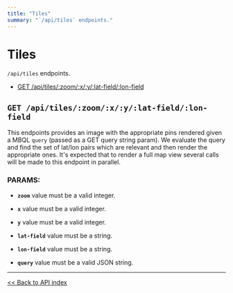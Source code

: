```yaml
---
title: "Tiles"
summary: "`/api/tiles` endpoints."
---
```


# Tiles

`/api/tiles` endpoints.

  - [GET /api/tiles/:zoom/:x/:y/:lat-field/:lon-field](#get-apitileszoomxylat-fieldlon-field)

## `GET /api/tiles/:zoom/:x/:y/:lat-field/:lon-field`

This endpoints provides an image with the appropriate pins rendered given a MBQL `query` (passed as a GET query
  string param). We evaluate the query and find the set of lat/lon pairs which are relevant and then render the
  appropriate ones. It's expected that to render a full map view several calls will be made to this endpoint in
  parallel.

### PARAMS:

*  **`zoom`** value must be a valid integer.

*  **`x`** value must be a valid integer.

*  **`y`** value must be a valid integer.

*  **`lat-field`** value must be a string.

*  **`lon-field`** value must be a string.

*  **`query`** value must be a valid JSON string.

---

[<< Back to API index](../api-documentation.md)